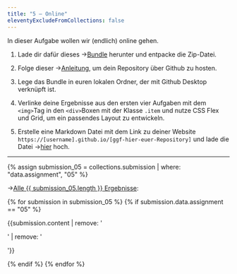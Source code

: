 ```yaml
---
title: "5 — Online"
eleventyExcludeFromCollections: false
---
```


In dieser Aufgabe wollen wir (endlich) online gehen. 
1. Lade dir dafür dieses →[Bundle](/assets/vorlagen/index_bundle.zip) herunter und entpacke die Zip-Datei.  

2. Folge dieser →[Anleitung](https://pages.github.com/), um dein Repository über Github zu hosten.  

3. Lege das Bundle in euren lokalen Ordner, der mit Github Desktop verknüpft ist.  

4. Verlinke deine Ergebnisse aus den ersten vier Aufgaben mit dem `<img>`Tag in den `<div>`Boxen mit der Klasse `.item` und nutze CSS Flex und Grid, um ein passendes Layout zu entwickeln.  

5. Erstelle eine Markdown Datei mit dem Link zu deiner Website `https://[username].github.io/[ggf-hier-euer-Repository]` und lade die Datei →[hier](https://drive.google.com/open?id=13Rb70PBrJ0q4Ra5fnUMd5Zr2sWz3qBaT&usp=drive_fs) hoch.  

---

{% assign submission_05 = collections.submission | where: "data.assignment", "05" %}

→[Alle {{ submission_05.length }} Ergebnisse](../submissions/submissions-05):

{% for submission in submission_05 %}
	{% if submission.data.assignment == "05" %}
		<div class="post"> 
			<!-- <a href='{{submission.url}}'>{{ submission.data.author }} </a> -->
			{{submission.content | remove: '<p>' | remove: '</p>'}}
			

</div>
	{% endif %}
{% endfor %}

